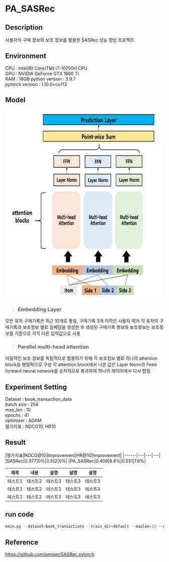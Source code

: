 # PA_SASRec

## Description
사용자의 구매 정보와 보조 정보를 활용한 SASRec 성능 향상 프로젝트  

## Environment
CPU : Intel(R) Core(TM) i7-10750H CPU  
GPU : NVIDIA GeForce GTX 1660 Ti  
RAM : 16GB
python version : 3.9.7  
pytorch version : 1.10.0+cu113  

## Model
<img src="https://github.com/et007693/PA_SASRec/blob/main/img/model.png?raw=true" width="600" height="600"></img>

  > ### Embedding Layer  
  모든 유저 구매기록은 최근 10개로 통일, 구매기록 3개 이하인 사용자 제거
  각 유저의 구매기록과 보조정보 별로 임베딩을 생성한 후 생성된 구매기록 정보와 보조정보는 보조정보를 기준으로 각각 다른
  입력값으로 사용
  
  
  > ### Parallel multi-head attention  
  이질적인 보조 정보를 독립적으로 활용하기 위해 각 보조정보 별로 하나의 attention block을 병렬적으로 구성
  각 attention block에서 나온 값은 Layer Norm과 Feed forward neural network를 순차적으로 통과하여 하나의 레이어에서 다시 합침
  

## Experiment Setting
Dataset : book_transaction_data  
batch size : 256  
max_len : 10  
epochs : 41  
optimizer : ADAM  
평가지표 : NDCG10, HR10  

## Result

|평가지표|NDCG@10|Improvement|HR@10|Improvement|
|------|---|---|---|
|SASRec|0.377|0%|0.512|0%|
|PA_SASRec|0.409|8.4%|0.551|7.6%|

|제목|내용|설명|설명|설명|
|------|---|---|---|---|
|테스트1|테스트2|테스트3|테스트3|테스트3|
|테스트1|테스트2|테스트3|테스트3|테스트3|
|테스트1|테스트2|테스트3|테스트3|테스트3|

## run code
``` python
main.py --dataset=book_transactions --train_dir=default --maxlen=10 --dropout_rate=0.2 --device=cuda
```

## Reference
https://github.com/pmixer/SASRec.pytorch
